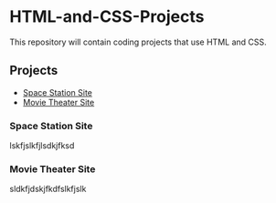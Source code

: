 # HTML-and-CSS-Projects
This repository will contain coding projects that use HTML and CSS.

## Projects
* [Space Station Site](https://github.com/glarson1/HTML-and-CSS-Projects/tree/main/Space_Station_Website)
* [Movie Theater Site](https://github.com/glarson1/HTML-and-CSS-Projects/tree/main/Bootstrap4_project)

### Space Station Site
lskfjslkfjlsdkjfksd

### Movie Theater Site
sldkfjdskjfkdfslkfjslk
